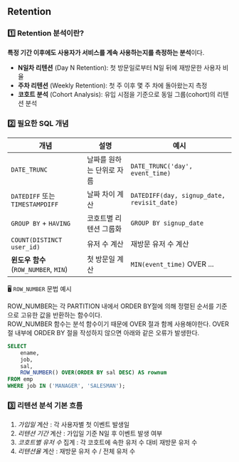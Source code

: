 ## Retention

### 1️⃣ Retention 분석이란?

**특정 기간 이후에도 사용자가 서비스를 계속 사용하는지를 측정하는 분석**이다.
- **N일차 리텐션** (Day N Retention): 첫 방문일로부터 N일 뒤에 재방문한 사용자 비율
- **주차 리텐션** (Weekly Retention): 첫 주 이후 몇 주 차에 돌아왔는지 측정
- **코호트 분석** (Cohort Analysis): 유입 시점을 기준으로 동일 그룹(cohort)의 리텐션 분석

### 2️⃣ 필요한 SQL 개념

| 개념                               | 설명             | 예시                                         |
| -------------------------------- | -------------- | ------------------------------------------ |
| `DATE_TRUNC`                     | 날짜를 원하는 단위로 자름 | `DATE_TRUNC('day', event_time)`            |
| `DATEDIFF` 또는 `TIMESTAMPDIFF`    | 날짜 차이 계산       | `DATEDIFF(day, signup_date, revisit_date)` |
| `GROUP BY` + `HAVING`            | 코호트별 리텐션 그룹화   | `GROUP BY signup_date`                     |
| `COUNT(DISTINCT user_id)`        | 유저 수 계산        | 재방문 유저 수 계산                                |
| **윈도우 함수** (`ROW_NUMBER`, `MIN`) | 첫 방문일 계산       | `MIN(event_time)` OVER ...                 |


🖥️ `ROW_NUMBER` 문법 예시

ROW_NUMBER는 각 PARTITION 내에서 ORDER BY절에 의해 정렬된 순서를 기준으로 고유한 값을 반환하는 함수이다.<br>
ROW_NUMBER 함수는 분석 함수이기 때문에 OVER 절과 함께 사용해야한다. OVER 절 내부에 ORDER BY 절을 작성하지 않으면 아래와 같은 오류가 발생한다.

```sql
SELECT 
    ename, 
    job,
    sal,
    ROW_NUMBER() OVER(ORDER BY sal DESC) AS rownum
FROM emp
WHERE job IN ('MANAGER', 'SALESMAN');
```


### 3️⃣ 리텐션 분석 기본 흐름

1. _가입일_ 계산 : 각 사용자별 첫 이벤트 발생일
2. _리텐션 기간_ 계산 : 가입일 기준 N일 후 이벤트 발생 여부
3. _코호트별 유저 수_ 집계 : 각 코호트에 속한 유저 수 대비 재방문 유저 수
4. _리텐션율_ 계산 : 재방문 유저 수 / 전체 유저 수